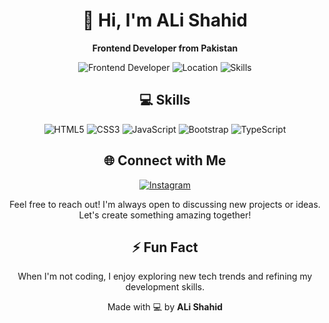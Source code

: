 <h1 align="center">👋 Hi, I'm ALi Shahid</h1>

<p align="center">
  <b>Frontend Developer from Pakistan</b>
</p>

<p align="center">
  <img src="https://img.shields.io/badge/Frontend%20Developer-blue.svg" alt="Frontend Developer">
  <img src="https://img.shields.io/badge/Location-Pakistan-green.svg" alt="Location">
  <img src="https://img.shields.io/badge/Code-Html%2C%20Css%2C%20Javascript%2C%20Bootstrap%2C%20Typescript-orange.svg" alt="Skills">
</p>


<h2 align="center">💻 Skills</h2>

<p align="center">
  <img src="https://img.shields.io/badge/HTML5-E34F26.svg?logo=html5&logoColor=white" alt="HTML5">
  <img src="https://img.shields.io/badge/CSS3-1572B6.svg?logo=css3&logoColor=white" alt="CSS3">
  <img src="https://img.shields.io/badge/JavaScript-F7DF1E.svg?logo=javascript&logoColor=black" alt="JavaScript">
  <img src="https://img.shields.io/badge/Bootstrap-563D7C.svg?logo=bootstrap&logoColor=white" alt="Bootstrap">
  <img src="https://img.shields.io/badge/TypeScript-007ACC.svg?logo=typescript&logoColor=white" alt="TypeScript">
</p>



<h2 align="center">🌐 Connect with Me</h2>

<p align="center">
  <a href="https://www.instagram.com/codecraftali" target="_blank">
    <img src="https://img.shields.io/badge/Instagram-%23E4405F.svg?logo=instagram&logoColor=white" alt="Instagram">
  </a>
</p>

<p align="center">Feel free to reach out! I'm always open to discussing new projects or ideas. Let's create something amazing together!</p>



<h2 align="center">⚡ Fun Fact</h2>

<p align="center">
  When I'm not coding, I enjoy exploring new tech trends and refining my development skills.
</p>



<p align="center">Made with 💻 by <strong>ALi Shahid</strong></p>
